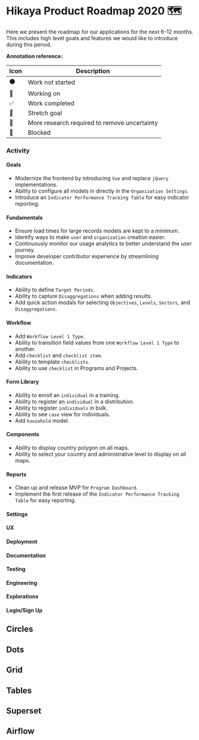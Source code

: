 # Hikaya Product Roadmap 2020 🗺️

Here we present the roadmap for our applications for the next 6-12 months. This includes high level goals and features we would like to introduce during this period.

**Annotation reference:**

|Icon|Description| 
|--|--|
|⚫️|Work not started|
|🏃|Working on|
|✅|Work completed|
|🚀|Stretch goal|
|🔵|More research required to remove uncertainty|
|🔴|Blocked|

### Activity

#### Goals
 * Modernize the frontend by introducing `Vue` and replace `jQuery` implementations.
 * Ability to configure all models in directly in the `Organization Settings`.
 * Introduce an `Indicator Performance Tracking Table` for easy indicator reporting.

#### Fundamentals
* Ensure load times for large records models are kept to a minimum.
* Identify ways to make `user` and `organization` creation easier.
* Continuously monitor our usage analytics to better understand the user journey.
* Improve developer contributor experience by streamlining documentation.

#### Indicators
* Ability to define `Target Periods`.
* Ability to capture `Disaggregations` when adding results.
* Add quick action modals for selecting `Objectives`, `Levels`, `Sectors`, and `Disaggregations`.

#### Workflow
* Add `Workflow Level 1 Type`.
* Ability to transition field values from one `Workflow Level 1 Type` to another.
* Add `checklist` and `checklist item`.
* Ability to template `checklists`.
* Ability to use `checklist` in Programs and Projects.

#### Form Library
* Ability to enroll an `individual` in a training.
* Ability to register an `individual` in a distribution.
* Ability to register `individuals` in bulk.
* Ability to see `case` view for individuals.
* Add `household` model.

#### Components
* Ability to display country polygon on all maps.
* Ability to select your country and administrative level to display on all maps.

#### Reports
* Clean up and release MVP for `Program Dashboard`.
* Implement the first release of the `Indicator Performance Tracking Table` for easy reporting.

#### Settings



#### UX

#### Deployment

#### Documentation

#### Testing

#### Engineering

#### Explorations

#### Login/Sign Up





## Circles

## Dots

## Grid

## Tables

## Superset

## Airflow

